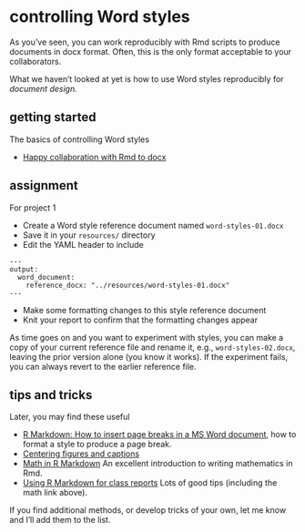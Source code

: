 
# controlling Word styles

As you’ve seen, you can work reproducibly with Rmd scripts to produce
documents in docx format. Often, this is the only format acceptable to
your collaborators.

What we haven’t looked at yet is how to use Word styles reproducibly for
*document design.*

## getting started

The basics of controlling Word styles

  - [Happy collaboration with Rmd to
    docx](http://rmarkdown.rstudio.com/articles_docx.html)

## assignment

For project 1

  - Create a Word style reference document named `word-styles-01.docx`
  - Save it in your `resources/` directory
  - Edit the YAML header to include

<!-- end list -->

    ---
    output:
      word_document:  
        reference_docx: "../resources/word-styles-01.docx"
    ---

  - Make some formatting changes to this style reference document
  - Knit your report to confirm that the formatting changes appear

As time goes on and you want to experiment with styles, you can make a
copy of your current reference file and rename it, e.g.,
`word-styles-02.docx`, leaving the prior version alone (you know it
works). If the experiment fails, you can always revert to the earlier
reference file.

## tips and tricks

Later, you may find these useful

  - [R Markdown: How to insert page breaks in a MS Word
    document](http://datascienceplus.com/r-markdown-how-to-insert-page-breaks-in-a-ms-word-document/),
    how to format a style to produce a page break.  
  - [Centering figures and captions](cm042_docx-center-figure.md)
  - [Math in R
    Markdown](http://www.stat.cmu.edu/~cshalizi/rmarkdown/#math-in-r-markdown)
    An excellent introduction to writing mathematics in Rmd.
  - [Using R Markdown for class
    reports](http://www.stat.cmu.edu/~cshalizi/rmarkdown/) Lots of good
    tips (including the math link above).

If you find additional methods, or develop tricks of your own, let me
know and I’ll add them to the list.
